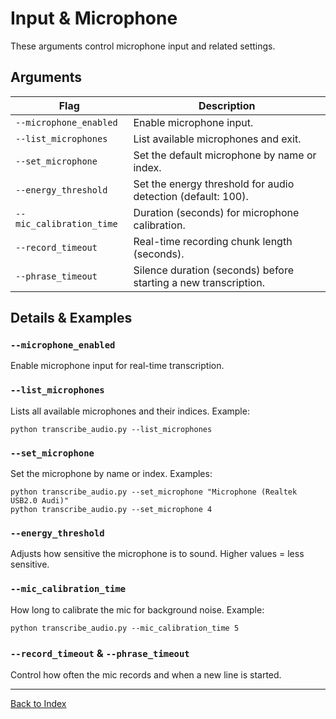 # Input & Microphone

These arguments control microphone input and related settings.

## Arguments
| Flag                    | Description                                                      |
|-------------------------|------------------------------------------------------------------|
| `--microphone_enabled`  | Enable microphone input.                                         |
| `--list_microphones`    | List available microphones and exit.                             |
| `--set_microphone`      | Set the default microphone by name or index.                    |
| `--energy_threshold`    | Set the energy threshold for audio detection (default: 100).     |
| `--mic_calibration_time`| Duration (seconds) for microphone calibration.                  |
| `--record_timeout`      | Real-time recording chunk length (seconds).                      |
| `--phrase_timeout`      | Silence duration (seconds) before starting a new transcription.  |

## Details & Examples

### `--microphone_enabled`
Enable microphone input for real-time transcription.

### `--list_microphones`
Lists all available microphones and their indices. Example:
```
python transcribe_audio.py --list_microphones
```

### `--set_microphone`
Set the microphone by name or index. Examples:
```
python transcribe_audio.py --set_microphone "Microphone (Realtek USB2.0 Audi)"
python transcribe_audio.py --set_microphone 4
```

### `--energy_threshold`
Adjusts how sensitive the microphone is to sound. Higher values = less sensitive.

### `--mic_calibration_time`
How long to calibrate the mic for background noise. Example:
```
python transcribe_audio.py --mic_calibration_time 5
```

### `--record_timeout` & `--phrase_timeout`
Control how often the mic records and when a new line is started.

---
[Back to Index](./index.md)
